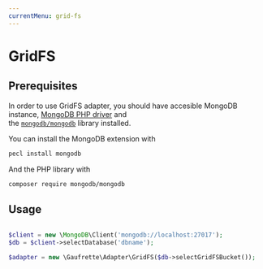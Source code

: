 ```yaml
---
currentMenu: grid-fs
---
```


# GridFS

## Prerequisites

In order to use GridFS adapter, you should have accesible MongoDB instance, [MongoDB PHP driver](http://docs.php.net/manual/en/book.mongodb.php) and  
the [`mongodb/mongodb`](https://docs.mongodb.com/php-library/master/) library installed.

You can install the MongoDB extension with

```bash
pecl install mongodb
```

And the PHP library with

```bash
composer require mongodb/mongodb
```

## Usage

```php

$client = new \MongoDB\Client('mongodb://localhost:27017');
$db = $client->selectDatabase('dbname');

$adapter = new \Gaufrette\Adapter\GridFS($db->selectGridFSBucket());
```
